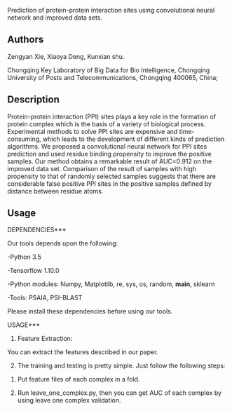 Prediction of protein-protein interaction sites using convolutional neural network and improved data sets.


Authors
-------
Zengyan Xie, Xiaoya Deng, Kunxian shu.

Chongqing Key Laboratory of Big Data for Bio Intelligence, Chongqing University of Posts and Telecommunications, Chongqing 400065, China;

Description
-----------
Protein-protein interaction (PPI) sites plays a key role in the formation of protein complex which is the basis of a variety of biological process. Experimental methods to solve PPI sites are expensive and time-consuming, which leads to the development of different kinds of prediction algorithms. We proposed a convolutional neural network for PPI sites prediction and used residue binding propensity to improve the positive samples. Our method obtains a remarkable result of AUC=0.912 on the improved data set. Comparison of the result of samples with high propensity to that of randomly selected samples suggests that there are considerable false positive PPI sites in the positive samples defined by distance between residue atoms.

Usage
-----

DEPENDENCIES***

Our tools depends upon the following:

-Python 3.5

-Tensorflow 1.10.0

-Python modules: Numpy, Matplotlib, re, sys, os, random, __main__, sklearn

-Tools: PSAIA, PSI-BLAST

Please install these dependencies before using our tools. 

USAGE***

1. Feature Extraction:

You can extract the features described in our paper. 
	
2. The training and testing is pretty simple. Just follow the following steps:

1) Put feature files of each complex in a fold. 

2) Run leave_one_complex.py, then you can get AUC of each complex by using leave one complex validation. 
